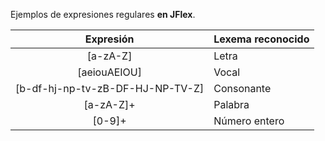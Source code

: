 Ejemplos de expresiones regulares **en JFlex**.

| Expresión                               | Lexema reconocido   |
|:---------------------------------------:|---------------------|
| [a-zA-Z]                                | Letra               |
| [aeiouAEIOU]                            | Vocal               |
| [b-df-hj-np-tv-zB-DF-HJ-NP-TV-Z]        | Consonante          |
| [a-zA-Z]+                               | Palabra             |
| [0-9]+                                  | Número entero       |

